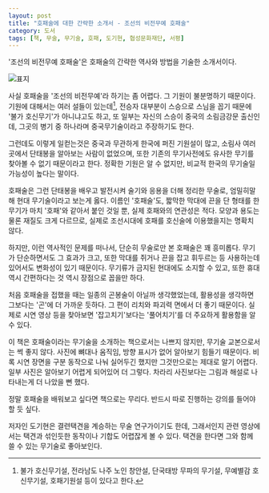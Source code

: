 ```yaml
---
layout: post
title: "호패술에 대한 간략한 소개서 - 조선의 비전무예 호패술"
category: 도서
tags: [책, 무술, 무기술, 호패, 도기현, 협성문화재단, 서평]
---
```


'조선의 비전무예 호패술'은
호패술의 간략한 역사와 방법을 기술한 소개서이다.

![표지](https://lh3.googleusercontent.com/40DLpfooP8qlcPWi_7f0Z6XNTYCYyXRk3OHGg1b0jvb7T-_amphFNWEVwlVnkZLnDY4BkqJ-9NfZbw=s480)

사실 호패술을 '조선의 비전무예'라 하기는 좀 어렵다.
그 기원이 불분명하기 때문이다.
기원에 대해서는 여러 설들이 있는데[^1],
전승자 대부분이 스승으로 스님을 꼽기 때문에 '불가 호신무기'가 아니냐고도 하고,
또 일부는 자신의 스승이 중국의 소림금강문 출신인데, 그곳의 병기 중 하나라며 중국무기술이라고 주장하기도 한다.

[^1]: 불가 호신무기설, 전라남도 나주 노인 창안설, 단국태방 무파의 무기설, 무예별감 호신무기설, 호패기원설 등이 있다고 한다.

그런데도 이렇게 일컫는것은 중국과 무관하게 한국에 퍼진 기원설이 많고,
소림사 여러 곳에서 단태봉을 알아보는 사람이 없었으며,
또한 기존의 무기사전에도 유사한 무기를 찾아볼 수 없기 때문이라고 한다.
정확한 기원은 알 수 없지만, 비교적 한국의 무기술일 가능성이 높다는 말이다.

호패술은 그런 단태봉을 배우고 발전시켜
술기와 응용을 더해 정리한 무술로,
엄밀히말해 현대 무기술이라고 보는게 옳다.
이름인 '호패술'도, 짧막한 막대에 끈을 단 형태를 한 무기가 마치 '호패'와 같아서 붙인 것일 뿐,
실제 호패와의 연관성은 적다.
모양과 용도는 물론 재질도 크게 다르므로,
실제로 조선시대에 호패를 호신술에 이용했을지는 명확치 않다.

하지만, 이런 역사적인 문제를 떠나서,
단순히 무술로만 본 호패술은 꽤 흥미롭다.
무기가 단순하면서도 그 효과가 크고,
또한 막대를 쥐거나 끈을 잡고 휘두르는 등
사용하는데 있어서도 변화성이 있기 때문이다.
무기류가 금지된 현대에도 소지할 수 있고,
또한 휴대 역시 간편하다는 것 역시 장점으로 꼽을만 하다.

처음 호패술을 접했을 때는 일종의 곤봉술이 아닐까 생각했었는데,
활용성을 생각하면 그보다는 '곤'에 더 가까운 듯하다.
그 편이 리치와 파괴력 면에서 더 좋기 때문이다.
실제로 시연 영상 등을 찾아보면 '잡고치기'보다는 '풀어치기'를 더 주요하게 활용함을 알 수 있다.

이 책은 호패술이라는 무기술을 소개하는 책으로서는 나쁘지 않지만,
무기술 교본으로서는 썩 좋지 않다.
사진에 뼈대나 움직임, 방향 표시가 없어 알아보기 힘들기 때문이다.
비록 시연 장면을 구분 동작으로 나눠 실어두긴 했지만
그것만으로는 제대로 알기 어렵다.
일부 사진은 알아보기 어렵게 되어있어 더 그렇다.
차라리 사진보다는 그림과 해설로 나타내는게 더 나았을 뻔 했다.

정말 호패술을 배워보고 싶다면 책으로는 무리다.
반드시 따로 진행하는 강의를 들어야 할 듯 싶다.

저자인 도기현은 결련택견을 계승하는 무술 연구가이기도 한데,
그래서인지 관련 영상에서는 택견과 섞인듯한 동작이나 기합도 어렵잖게 볼 수 있다.
택견을 한다면 그와 함께 쓸 수 있는 무기술로 좋아보인다.

<!--
참고

https://mookas.com/news/6079
http://handosa.egloos.com/1694504
http://handosa.egloos.com/1696812
https://hopaesool.com/
-->

